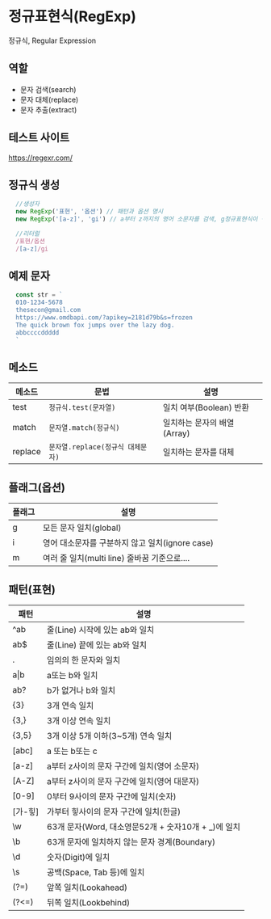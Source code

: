 # 정규표현식(RegExp)

정규식, Regular Expression

## 역할

- 문자 검색(search)
- 문자 대체(replace)
- 문자 추출(extract)

## 테스트 사이트

https://regexr.com/

## 정규식 생성
```js
  //생성자
  new RegExp('표현', '옵션') // 패턴과 옵션 명시
  new RegExp('[a-z]', 'gi') // a부터 z까지의 영어 소문자를 검색, g정규표현식이 적용되는 문자에서 모든 내용을 검색, i대문자 소문자 구분 안하겠다.

  //리터럴
  /표현/옵션
  /[a-z]/gi
```

## 예제 문자
```js
  const str = `
  010-1234-5678
  thesecon@gmail.com
  https://www.omdbapi.com/?apikey=2181d79b&s=frozen
  The quick brown fox jumps over the lazy dog.
  abbccccddddd
  `
```

## 메소드

메소드 | 문법 | 설명
--|--|--
test | `정규식.test(문자열)` | 일치 여부(Boolean) 반환
match | `문자열.match(정규식)` | 일치하는 문자의 배열(Array)
replace | `문자열.replace(정규식 대체문자)` | 일치하는 문자를 대체 

## 플래그(옵션)

플래그 | 설명
--|--
g | 모든 문자 일치(global)
i | 영어 대소문자를 구분하지 않고 일치(ignore case)
m | 여러 줄 일치(multi line) 줄바꿈 기준으로....

## 패턴(표현)
패턴 | 설명
--|--
^ab | 줄(Line) 시작에 있는 ab와 일치
ab$ | 줄(Line) 끝에 있는 ab와 일치
. | 임의의 한 문자와 일치
a&verbar;b | a또는 b와 일치
ab? | b가 없거나 b와 일치
{3} | 3개 연속 일치
{3,} | 3개 이상 연속 일치
{3,5} | 3개 이상 5개 이하(3~5개) 연속 일치
[abc] | a 또는 b또는 c
[a-z] | a부터 z사이의 문자 구간에 일치(영어 소문자)
[A-Z] | a부터 z사이의 문자 구간에 일치(영어 대문자)
[0-9] | 0부터 9사이의 문자 구간에 일치(숫자)
[가-힣] | 가부터 힣사이의 문자 구간에 일치(한글)
\w | 63개 문자(Word, 대소영문52개 + 숫자10개 + _)에 일치
\b | 63개 문자에 일치하지 않는 문자 경계(Boundary)
\d | 숫자(Digit)에 일치
\s | 공백(Space, Tab 등)에 일치
(?=) | 앞쪽 일치(Lookahead)
(?<=) | 뒤쪽 일치(Lookbehind)